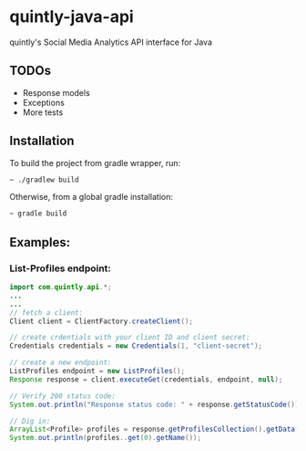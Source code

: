 # quintly-java-api
quintly's Social Media Analytics API interface for Java

## TODOs

- Response models
- Exceptions
- More tests

## Installation
To build the project from gradle wrapper, run:
```bash
~ ./gradlew build
```
Otherwise, from a global gradle installation:
```bash
~ gradle build
```

## Examples:

### List-Profiles endpoint:
```java
import com.quintly.api.*;
...
...
// fetch a client:
Client client = ClientFactory.createClient();

// create crdentials with your client ID and client secret:
Credentials credentials = new Credentials(1, "client-secret");

// create a new endpoint:
ListProfiles endpoint = new ListProfiles();
Response response = client.executeGet(credentials, endpoint, null);

// Verify 200 status code:
System.out.println("Response status code: " + response.getStatusCode());

// Dig in:
ArrayList<Profile> profiles = response.getProfilesCollection().getData();
System.out.println(profiles..get(0).getName());
```
